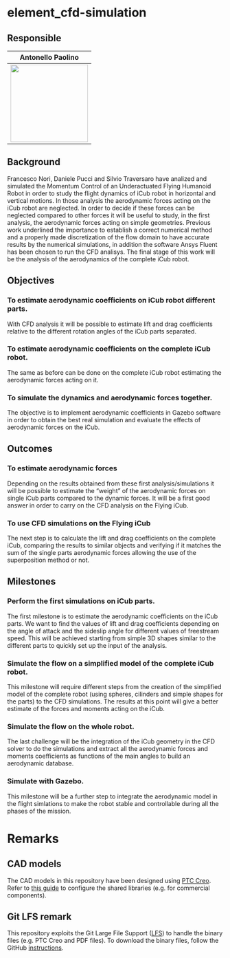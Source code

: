 # element_cfd-simulation

## Responsible 

Antonello Paolino     |
:-------------------------:|
<img src="https://user-images.githubusercontent.com/75119799/102009876-b3456880-3d3a-11eb-9504-b17b59327a81.jpg" width="180"> |  

## Background
Francesco Nori, Daniele Pucci and Silvio Traversaro have analized and simulated the Momentum Control of an Underactuated Flying Humanoid Robot in order to study the flight dynamics of iCub robot in horizontal and vertical motions.
In those analysis the aerodynamic forces acting on the iCub robot are neglected. In order to decide if these forces can be neglected compared to other forces it will be useful to study, in the first analysis, the aerodynamic forces acting on simple geometries.
Previous work underlined the importance to establish a correct numerical method and a properly made discretization of the flow domain to have accurate results by the numerical simulations, in addition the software Ansys Fluent has been chosen to run the CFD analisys.
The final stage of this work will be the analysis of the aerodynamics of the complete iCub robot.

## Objectives
 
### To estimate aerodynamic coefficients on iCub robot different parts.
With CFD analysis it will be possible to estimate lift and drag coefficients relative to the different rotation angles of the iCub parts separated.

### To estimate aerodynamic coefficients on the complete iCub robot.
The same as before can be done on the complete iCub robot estimating the aerodynamic forces acting on it.

### To simulate the dynamics and aerodynamic forces together.
The objective is to implement aerodynamic coefficients in Gazebo software in order to obtain the best real simulation and evaluate the effects of aerodynamic forces on the iCub.

## Outcomes

### To estimate aerodynamic forces
Depending on the results obtained from these first analysis/simulations it will be possible to estimate the “weight” of the aerodynamic forces on single iCub parts compared to the dynamic forces. It will be a first good answer in order to carry on the CFD analysis on the Flying iCub.

### To use CFD simulations on the Flying iCub
The next step is to calculate the lift and drag coefficients on the complete iCub, comparing the results to similar objects and verifying if it matches the sum of the single parts aerodynamic forces allowing the use of the superposition method or not.

## Milestones

### Perform the first simulations on iCub parts.
The first milestone is to estimate the aerodynamic coefficients on the iCub parts. We want to find the values of lift and drag coefficients depending on the angle of attack and the sideslip angle for different values of freestream speed. This will be achieved starting from simple 3D shapes similar to the different parts to quickly set up the input of the analysis.

### Simulate the flow on a simplified model of the complete iCub robot.
This milestone will require different steps from the creation of the simplified model of the complete robot (using spheres, cilinders and simple shapes for the parts) to the CFD simulations. The results at this point will give a better estimate of the forces and moments acting on the iCub. 

### Simulate the flow on the whole robot.
The last challenge will be the integration of the iCub geometry in the CFD solver to do the simulations and extract all the aerodynamic forces and moments coefficients as functions of the main angles to build an aerodynamic database.

### Simulate with Gazebo.
This milestone will be a further step to integrate the aerodynamic model in the flight simlations to make the robot stable and controllable during all the phases of the mission.

# Remarks
## CAD models
The CAD models in this repository have been designed using [PTC Creo](https://www.ptc.com/en/products/cad/creo). Refer to [this guide](https://github.com/loc2/loc2-commons/wiki/Setup-PTC-Creo) to configure the shared libraries (e.g. for commercial components).

## Git LFS remark
This repository exploits the Git Large File Support ([LFS][1]) to handle the binary files (e.g. PTC Creo and PDF files). To download the binary files, follow the GitHub [instructions][2].

[1]:https://git-lfs.github.com/
[2]:https://help.github.com/articles/installing-git-large-file-storage/
